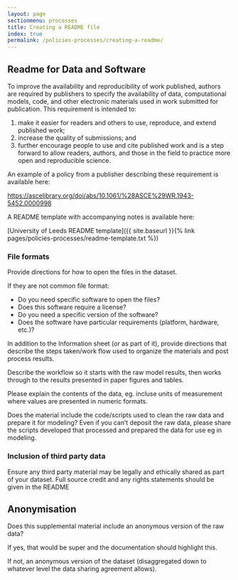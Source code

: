 ```yaml
---
layout: page
sectionmenu: processes
title: Creating a README file
index: true
permalink: /policies-processes/creating-a-readme/
---
```


## Readme for Data and Software 

To improve the availability and reproducibility of work published, authors are required by publishers to specify the availability of data, computational models, code, and other electronic materials used in work submitted for publication. This requirement is intended to:   

1. make it easier for readers and others to use, reproduce, and extend published work;  
2. increase the quality of submissions; and   
3. further encourage people to use and cite published work and is a step forward to allow readers, authors, and those in the field to practice more open and reproducible science.  

An example of a policy from a publisher describing these requirement is available here:

<https://ascelibrary.org/doi/abs/10.1061/%28ASCE%29WR.1943-5452.0000998>

A README template with accompanying notes is available here:

[University of Leeds README template]({{ site.baseurl }}{% link pages/policies-processes/readme-template.txt %})

### File formats

Provide directions for how to open the files in the dataset.

If they are not common file format:

* Do you need specific software to open the files?
* Does this software require a license?
* Do you need a specific version of the software?
* Does the software have particular requirements (platform, hardware, etc.)?

In addition to the Information sheet (or as part of it), provide directions that describe the steps taken/work flow used to organize the materials and post process results.

Describe the workflow so it starts with the raw model results, then works through to the results presented in paper figures and tables.  

Please explain the contents of the data, eg. incluse units of measurement where values are presented in numeric formats.

Does the material include the code/scripts used to clean the raw data and prepare it for modeling? Even if you can’t deposit the raw data, please share the scripts developed that processed and prepared the data for use eg in modeling.

### Inclusion of third party data

Ensure any third party material may be legally and ethically shared as part of your dataset. Full source credit and any rights statements should be given in the README

## Anonymisation

Does this supplemental material include an anonymous version of the raw data?   

If yes, that would be super and the documentation should highlight this.   

If not, an anonymous version of the dataset (disaggregated down to whatever level the data sharing agreement allows).   
